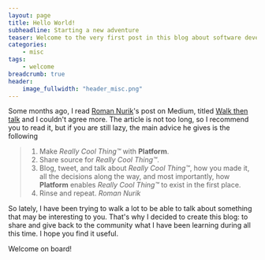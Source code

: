 ```yaml
---
layout: page
title: Hello World!
subheadline: Starting a new adventure
teaser: Welcome to the very first post in this blog about software development.
categories:
    - misc
tags:
    - welcome
breadcrumb: true
header:
    image_fullwidth: "header_misc.png"
---
```


Some months ago, I read [Roman Nurik](http://roman.nurik.net/)'s post on Medium, titled [Walk then talk](https://medium.com/google-developers/walk-then-talk-3b935bfe5484) and I couldn't agree more. The article is not too long, so I recommend you to read it, but if you are still lazy, the main advice he gives is the following

> 1. Make *Really Cool Thing™* with **Platform**.
> 2. Share source for *Really Cool Thing™*.
> 3. Blog, tweet, and talk about *Really Cool Thing™*, how you made it, all the decisions along the way, and most importantly, how **Platform** enables *Really Cool Thing™* to exist in the first place.
> 4. Rinse and repeat.
<cite>Roman Nurik</cite>

So lately, I have been trying to walk a lot to be able to talk about something that may be interesting to you. That's why I decided to create this blog: to share and give back to the community what I have been learning during all this time. I hope you find it useful.

Welcome on board!



 [1]: #
 [2]: #
 [3]: #
 [4]: #
 [5]: #
 [6]: #
 [7]: #
 [8]: #
 [9]: #
 [10]: #
 